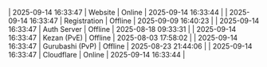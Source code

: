 | 2025-09-14 16:33:47 | Website | Online | 2025-09-14 16:33:44 |
| 2025-09-14 16:33:47 | Registration | Offline | 2025-09-09 16:40:23 |
| 2025-09-14 16:33:47 | Auth Server | Offline | 2025-08-18 09:33:31 |
| 2025-09-14 16:33:47 | Kezan (PvE) | Offline | 2025-08-03 17:58:02 |
| 2025-09-14 16:33:47 | Gurubashi (PvP) | Offline | 2025-08-23 21:44:06 |
| 2025-09-14 16:33:47 | Cloudflare | Online | 2025-09-14 16:33:44 |
